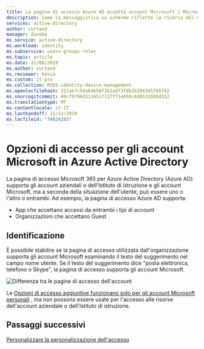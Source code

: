 ```yaml
---
title: La pagina di accesso Azure AD accetta account Microsoft | Microsoft Docs
description: Come la messaggistica su schermo riflette la ricerca del nome utente durante l'accesso
services: active-directory
author: curtand
manager: daveba
ms.service: active-directory
ms.workload: identity
ms.subservice: users-groups-roles
ms.topic: article
ms.date: 11/08/2019
ms.author: curtand
ms.reviewer: kexia
ms.custom: it-pro
ms.collection: M365-identity-device-management
ms.openlocfilehash: 221ab7c50a84650f1b2adf3fdb2b284365795f42
ms.sourcegitcommit: 49cf9786d3134517727ff1e656c4d8531bbbd332
ms.translationtype: MT
ms.contentlocale: it-IT
ms.lasthandoff: 11/13/2019
ms.locfileid: "74024293"
---
```

# <a name="sign-in-options-for-microsoft-accounts-in-azure-active-directory"></a>Opzioni di accesso per gli account Microsoft in Azure Active Directory

La pagina di accesso Microsoft 365 per Azure Active Directory (Azure AD) supporta gli account aziendali o dell'Istituto di istruzione e gli account Microsoft, ma a seconda della situazione dell'utente, può essere uno o l'altro o entrambi. Ad esempio, la pagina di accesso Azure AD supporta:

* App che accettano accessi da entrambi i tipi di account
* Organizzazioni che accettano Guest

## <a name="identification"></a>Identificazione
È possibile stabilire se la pagina di accesso utilizzata dall'organizzazione supporta gli account Microsoft esaminando il testo del suggerimento nel campo nome utente. Se il testo del suggerimento dice "posta elettronica, telefono o Skype", la pagina di accesso supporta gli account Microsoft.

![Differenza tra le pagine di accesso dell'account](./media/signin-account-support/ui-prompt.png)

Le [Opzioni di accesso aggiuntive funzionano solo per gli account Microsoft personali](https://azure.microsoft.com/updates/microsoft-account-signin-options/ ) , ma non possono essere usate per l'accesso alle risorse dell'account aziendale o dell'Istituto di istruzione.

## <a name="next-steps"></a>Passaggi successivi

[Personalizzare la personalizzazione dell'accesso](../fundamentals/add-custom-domain.md)